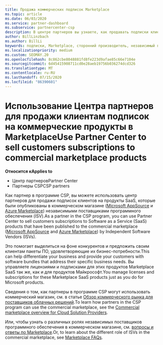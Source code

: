 ```yaml
---
title: Продажа коммерческих подписок Marketplace
ms.topic: article
ms.date: 06/03/2020
ms.service: partner-dashboard
ms.subservice: partnercenter-csp
description: В центре партнеров вы узнаете, как продавать подписки клиентов на продукты SaaS, опубликованные на коммерческом рынке независимыми поставщиками программного обеспечения (ISV).
author: BillLinzbach
ms.author: BillLi
keywords: подписки, Marketplace, сторонний производитель, независимый поставщик программного обеспечения
ms.localizationpriority: medium
ms.custom: SEOMAY.20
ms.openlocfilehash: 8c862cbe8048881fd8fe223d9afae85c66e7104e
ms.sourcegitcommit: 6d45415908711cd0e28aeb19756b036274dcd326
ms.translationtype: MT
ms.contentlocale: ru-RU
ms.lasthandoff: 07/15/2020
ms.locfileid: "86390601"
---
```

# <a name="use-partner-center-to-sell-customers-subscriptions-to-commercial-marketplace-products"></a><span data-ttu-id="f8217-104">Использование Центра партнеров для продажи клиентам подписок на коммерческие продукты в Marketplace</span><span class="sxs-lookup"><span data-stu-id="f8217-104">Use Partner Center to sell customers subscriptions to commercial marketplace products</span></span>

<span data-ttu-id="f8217-105">**Относится к**</span><span class="sxs-lookup"><span data-stu-id="f8217-105">**Applies to**</span></span>

- <span data-ttu-id="f8217-106">Центр партнеров</span><span class="sxs-lookup"><span data-stu-id="f8217-106">Partner Center</span></span>
- <span data-ttu-id="f8217-107">Партнеры CSP</span><span class="sxs-lookup"><span data-stu-id="f8217-107">CSP partners</span></span>

<span data-ttu-id="f8217-108">Как партнер в программе CSP, вы можете использовать центр партнеров для продажи подписок клиентов на продукты SaaS, которые были опубликованы в коммерческом магазине ([Microsoft AppSource](https://appsource.microsoft.com/) и [Azure Marketplace](https://azuremarketplace.microsoft.com/)) независимыми поставщиками программного обеспечения (ISV).</span><span class="sxs-lookup"><span data-stu-id="f8217-108">As a partner in the CSP program, you can use Partner Center to sell customers subscriptions to Software as a Service (SaaS) products that have been published to the commercial marketplace ([Microsoft AppSource](https://appsource.microsoft.com/) and [Azure Marketplace](https://azuremarketplace.microsoft.com/)) by Independent Software Vendors (ISVs).</span></span>

<span data-ttu-id="f8217-109">Это помогает выделиться на фоне конкурентов и предложить своим клиентам пакеты ПО, удовлетворяющие их бизнес-потребности.</span><span class="sxs-lookup"><span data-stu-id="f8217-109">This can help differentiate your business and provide your customers with software bundles that address their specific business needs.</span></span> <span data-ttu-id="f8217-110">Вы управляете лицензиями и подписками для этих продуктов Marketplace SaaS так же, как и для продуктов Майкрософт.</span><span class="sxs-lookup"><span data-stu-id="f8217-110">You manage licenses and subscriptions for these Marketplace SaaS products just as you do for Microsoft products.</span></span>

<span data-ttu-id="f8217-111">Сведения о том, как партнеры в программе CSP могут использовать коммерческий магазин, см. в статье [Обзор коммерческого рынка для поставщиков облачных решений](csp-commercial-marketplace-overview.md).</span><span class="sxs-lookup"><span data-stu-id="f8217-111">To learn how partners in the CSP program can use the commercial marketplace, see the [Commercial marketplace overview for Cloud Solution Providers](csp-commercial-marketplace-overview.md).</span></span>

<span data-ttu-id="f8217-112">Или, чтобы узнать о различных ролях независимых поставщиков программного обеспечения в коммерческом магазине, см. [вопросы и ответы по Marketplace](https://docs.microsoft.com/azure/marketplace/marketplace-faq-publisher-guide).</span><span class="sxs-lookup"><span data-stu-id="f8217-112">Or, to learn about the different role of ISVs in the commercial marketplace, see [Marketplace FAQs](https://docs.microsoft.com/azure/marketplace/marketplace-faq-publisher-guide).</span></span>
